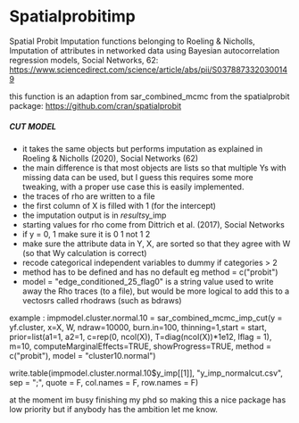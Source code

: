 # Spatialprobitimp
Spatial Probit Imputation functions belonging to Roeling & Nicholls, Imputation of attributes in networked data using Bayesian autocorrelation regression models, Social Networks, 62: https://www.sciencedirect.com/science/article/abs/pii/S0378873320300149

this function is an adaption from sar_combined_mcmc from the spatialprobit package: https://github.com/cran/spatialprobit

##### CUT MODEL #####

- it takes the same objects but performs imputation as explained in Roeling & Nicholls (2020), Social Networks (62)
- the main difference is that most objects are lists so that multiple Ys with missing data can be used, but I guess this requires some more tweaking, with a proper use case this is easily implemented.
- the traces of rho are written to a file
- the first column of X is filled with 1 (for the intercept)
- the imputation output is in $results$y_imp
- starting values for rho come from Dittrich et al. (2017), Social Networks
- if y = 0, 1 make sure it is 0 1 not 1 2
- make sure the attribute data in Y, X, are sorted so that they agree with W (so that Wy calculation is correct)
- recode categorical independent variables to dummy if categories > 2
- method has to be defined and has no default eg method = c("probit")
- model = "edge_conditioned_25_flag0" is a  string value used to write away the Rho traces (to a file), but would be more logical to add this to a vectosrs called rhodraws (such as bdraws)

example :
impmodel.cluster.normal.10 = sar_combined_mcmc_imp_cut(y = yf.cluster, x=X, W, ndraw=10000, burn.in=100, thinning=1,start = start,
                                                       prior=list(a1=1, a2=1, c=rep(0, ncol(X)), T=diag(ncol(X))*1e12, lflag = 1),
                                                       m=10, computeMarginalEffects=TRUE, showProgress=TRUE, method = c("probit"),
                                                       model = "cluster10.normal")

write.table(impmodel.cluster.normal.10$y_imp[[1]], "y_imp_normalcut.csv", sep = ";", quote = F, col.names = F, row.names = F)

at the moment im busy finishing my phd so making this a nice package has low priority but if anybody has the ambition let me know.
